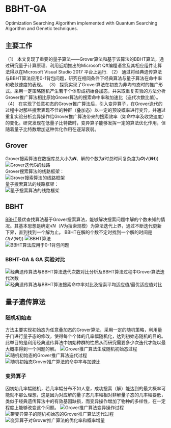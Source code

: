 # BBHT-GA
Optimization Searching Algorithm implemented with Quantum Searching Algorithm and Genetic techniques.

## 主要工作
（1）	本文复现了重要的量子算法——Grover算法和基于该算法的BBHT算法，通过研究量子计算原理、利用近期推出的Microsoft Q#编程语言及其相应组件让算法得以在Microsoft Visual Studio 2017 平台上运行.
（2）	通过将经典遗传算法与BBHT算法应用0-1背包问题，研究在相同条件下经典算法与量子算法在命中率和收敛速度的表现。
（3）	探究实现了Grover算法在初态为非均匀态时的推广形式。采用一定策略随机产生若干个体形成初始叠加态，并采取重复实验的方法分析Grover推广算法相比原始Grover算法的搜索命中率和加速比（迭代次数比值）。
（4）	在实现了任意初态的Grover推广算法后，引入变异算子，在Grover迭代的过程中对那些搜索表现不佳的种群（叠加态）以一定的预设概率进行变异，并通过重复实验分析变异操作给Grover推广算法带来的搜索效率（如命中率及收敛速度）的变化。研究发现在低量子比特数时，变异算子能够发挥一定的算法优化作用，但随着量子比特数增加这种优化作用在逐渐衰弱。

## Grover
Grover搜索算法在数据库总大小为𝑵、解的个数为𝒕时总时间复杂度为𝑶(√(𝑵∕𝒕))
![Grover迭代G的线路](https://github.com/ZorrowHu/BBHT-GA/blob/master/BBHT/photo/%E5%9B%BE%E7%89%871.png)  
Grover搜索算法的线路框架：  
![Grover搜索算法的线路框架](https://github.com/ZorrowHu/BBHT-GA/blob/master/BBHT/photo/%E5%9B%BE%E7%89%872.png)  
量子搜索算法的线路框架：  
![量子搜索算法的线路框架](https://github.com/ZorrowHu/BBHT-GA/blob/master/BBHT/photo/%E5%9B%BE%E7%89%873.png)

## BBHT
[BBHT](https://arxiv.org/pdf/quant-ph/9605034.pdf)最优查找算法基于Grover搜索算法，能够解决搜索问题中解的个数未知的情况。其基本思想是确定√𝑁（𝑁为搜索规模）为算法迭代上界，通过不断迭代更新下界，直到找到一个解为止。
BBHT在解的个数不定时找到一个解的时间是𝑂(√(𝑁∕𝑡))
![BBHT算法](https://github.com/ZorrowHu/BBHT-GA/blob/master/BBHT/photo/%E5%9B%BE%E7%89%874.png)  
![BBHT算法应用于0-1背包问题](https://github.com/ZorrowHu/BBHT-GA/blob/master/BBHT/photo/%E5%9B%BE%E7%89%875.png)  

### BBHT-GA & GA 实验对比
![经典遗传算法与BBHT算法迭代次数对比分析及BBHT算法过程中Grover算法迭代次数](https://github.com/ZorrowHu/BBHT-GA/blob/master/BBHT/photo/%E5%9B%BE%E7%89%876.png)
![经典遗传算法与BBHT算法搜索命中率对比及搜索平均适应值/最优适应值对比](https://github.com/ZorrowHu/BBHT-GA/blob/master/BBHT/photo/%E5%9B%BE%E7%89%877.png)

## 量子遗传算法
### 随机初始态
方法主要实现初始态为任意叠加态的Grover算法，采用一定的随机策略，利用量子门进行量子态的修改，使得每个个体的几率幅随机化，达到初始态随机的目的。此举目的是利用经典遗传算法中初始种群的性质从而研究需要多少次迭代才能以最大概率得到一个问题的解。
![Grover推广算法生成随机初始态过程](https://github.com/ZorrowHu/BBHT-GA/blob/master/BBHT/photo/%E5%9B%BE%E7%89%878.png)  
![随机初始态的Grover推广算法迭代过程](https://github.com/ZorrowHu/BBHT-GA/blob/master/BBHT/photo/%E5%9B%BE%E7%89%879.png)  
![随机初始态Grover推广算法的命中率与加速比](https://github.com/ZorrowHu/BBHT-GA/blob/master/BBHT/photo/%E5%9B%BE%E7%89%8710.png)  

### 变异算子
因初始几率幅随机，若几率幅分布不如人意，成功搜索（解）能达到的最大概率可能就不那么理想，这是因为对应解的量子态几率幅相对非解量子态的几率幅要低，类似于经典遗传算法中的有效基因缺损，而变异操作增加了物种的多样性，在一定程度上能够改变这个问题。
![Grover推广算法变异操作过程](https://github.com/ZorrowHu/BBHT-GA/blob/master/BBHT/photo/%E5%9B%BE%E7%89%8711.png)  
![带变异算子的随机初始态的Grover推广算法迭代过程](https://github.com/ZorrowHu/BBHT-GA/blob/master/BBHT/photo/%E5%9B%BE%E7%89%8712.png)  
![变异算子对Grover推广算法的优化率和概率增量](https://github.com/ZorrowHu/BBHT-GA/blob/master/BBHT/photo/%E5%9B%BE%E7%89%8713.png)  
